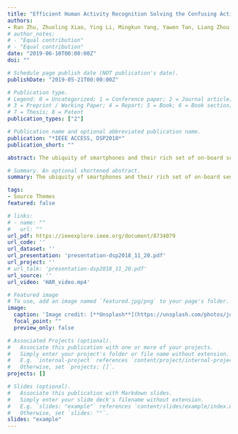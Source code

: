 ```yaml
---
title: "Efficient Human Activity Recognition Solving the Confusing Activities via Deep Ensemble Learning"
authors:
- Ran Zhu, Zhuoling Xiao, Ying Li, Mingkun Yang, Yawen Tan, Liang Zhou, Shuisheng Lin, Hongkai Wen
# author_notes:
# - "Equal contribution"
# - "Equal contribution"
date: "2019-06-10T00:00:00Z"
doi: ""

# Schedule page publish date (NOT publication's date).
publishDate: "2019-05-21T00:00:00Z"

# Publication type.
# Legend: 0 = Uncategorized; 1 = Conference paper; 2 = Journal article;
# 3 = Preprint / Working Paper; 4 = Report; 5 = Book; 6 = Book section;
# 7 = Thesis; 8 = Patent
publication_types: ["2"]

# Publication name and optional abbreviated publication name.
publication: "*IEEE ACCESS, DSP2018*"
publication_short: ""

abstract: The ubiquity of smartphones and their rich set of on-board sensors have created many exciting new opportunities, where smartphones are used as powerful computing platforms to sense and analyze pervasive data. One important application of mobile sensing is activity recognition based on smartphone inertial sensors, which is a fundamental building block for a variety of scenarios, such as indoor pedestrian tracking, mobile health care and smart cities. Although many approaches have been proposed to address the human activity recognition problem, several challenges are still present (i) people's motion modes are very different for different individuals; (ii) there is only very limited amount of training data; (iii) human activities can be arbitrary and complex, thus handcrafted feature engineering often fails to work; (iv) the recognition accuracy tends to be limited due to confusing activities. To tackle those challenges, in this paper we propose a human activity recognition framework based on Convolutional Neural Networks (CNN) with two convolutional layers using the smartphone-based accelerometer, gyroscope and magnetometer. To solve the confusion between highly similar activities like going upstairs and walking, this paper presents a novel ensemble model of CNN to further improve the identification accuracy. Extensive experiments have been conducted using 235 977 sensory samples from 100 subjects. The results have shown that the classification accuracy of the proposed model can up to 96.11%, which proves the effectiveness of the proposed model.

# Summary. An optional shortened abstract.
summary: The ubiquity of smartphones and their rich set of on-board sensors have created many exciting new opportunities, where smartphones are used as powerful computing platforms ...

tags:
- Source Themes
featured: false

# links:
# - name: ""
#   url: ""
url_pdf: https://ieeexplore.ieee.org/document/8734079
url_code: ''
url_dataset: ''
url_presentation: 'presentation-dsp2018_11_20.pdf'
url_project: ''
# url_talk: 'presentation-dsp2018_11_20.pdf'
url_source: ''
url_video: 'HAR_video.mp4'

# Featured image
# To use, add an image named `featured.jpg/png` to your page's folder. 
image:
  caption: 'Image credit: [**Unsplash**](https://unsplash.com/photos/jdD8gXaTZsc)'
  focal_point: ""
  preview_only: false

# Associated Projects (optional).
#   Associate this publication with one or more of your projects.
#   Simply enter your project's folder or file name without extension.
#   E.g. `internal-project` references `content/project/internal-project/index.md`.
#   Otherwise, set `projects: []`.
projects: []

# Slides (optional).
#   Associate this publication with Markdown slides.
#   Simply enter your slide deck's filename without extension.
#   E.g. `slides: "example"` references `content/slides/example/index.md`.
#   Otherwise, set `slides: ""`.
slides: "example"
---
```



